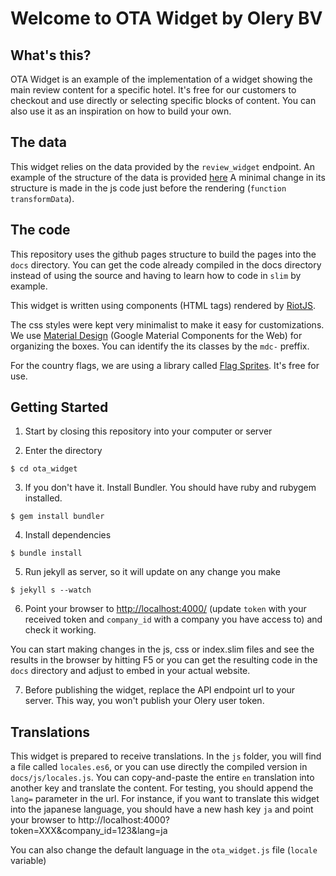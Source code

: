 # Welcome to OTA Widget by Olery BV

## What's this?
OTA Widget is an example of the implementation of a widget showing the main review content for a specific hotel.
It's free for our customers to checkout and use directly or selecting specific blocks of content. You can also use it as an inspiration on how to build your own.

## The data
This widget relies on the data provided by the `review_widget` endpoint. An example of the structure of the data is provided [here](/data_example.md)
A minimal change in its structure is made in the js code just before the rendering (`function transformData`).

## The code
This repository uses the github pages structure to build the pages into the `docs` directory. You can get the code already compiled in the docs directory instead of using the source and having to learn how to code in `slim` by example.

This widget is written using components (HTML tags) rendered by [RiotJS](https://riot.js.org/).

The css styles were kept very minimalist to make it easy for customizations. We use [Material Design](https://material.io/collections/developer-tutorials/#web) (Google Material Components for the Web) for organizing the boxes. You can identify the its classes by the `mdc-` preffix.

For the country flags, we are using a library called [Flag Sprites](https://www.flag-sprites.com/). It's free for use. 

## Getting Started

1. Start by closing this repository into your computer or server

2. Enter the directory

```
$ cd ota_widget
```

3. If you don't have it. Install Bundler. You should have ruby and rubygem installed.
```
$ gem install bundler
```

4. Install dependencies
```
$ bundle install
```

5. Run jekyll as server, so it will update on any change you make
```
$ jekyll s --watch
```

6. Point your browser to [http://localhost:4000/](http://localhost:4000?token=XXX&company_id=) (update `token` with your received token and `company_id` with a company you have access to) and check it working.

You can start making changes in the js, css or index.slim files and see the results in the browser by hitting F5 or you can get the resulting code in the `docs` directory and adjust to embed in your actual website.

7. Before publishing the widget, replace the API endpoint url to your server. This way, you won't publish your Olery user token.

## Translations
This widget is prepared to receive translations. In the `js` folder, you will find a file called `locales.es6`, or you can use directly the compiled version in `docs/js/locales.js`.
You can copy-and-paste the entire `en` translation into another key and translate the content. For testing, you should append the `lang=` parameter in the url.
For instance, if you want to translate this widget into the japanese language, you should have a new hash key `ja` and point your browser to http://localhost:4000?token=XXX&company_id=123&lang=ja

You can also change the default language in the `ota_widget.js` file (`locale` variable)
